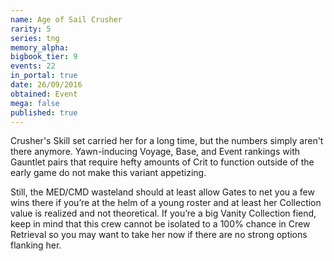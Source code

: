 ```yaml
---
name: Age of Sail Crusher
rarity: 5
series: tng
memory_alpha:
bigbook_tier: 9
events: 22
in_portal: true
date: 26/09/2016
obtained: Event
mega: false
published: true
---
```


Crusher's Skill set carried her for a long time, but the numbers simply aren't there anymore. Yawn-inducing Voyage, Base, and Event rankings with Gauntlet pairs that require hefty amounts of Crit to function outside of the early game do not make this variant appetizing.

Still, the MED/CMD wasteland should at least allow Gates to net you a few wins there if you’re at the helm of a young roster and at least her Collection value is realized and not theoretical. If you’re a big Vanity Collection fiend, keep in mind that this crew cannot be isolated to a 100% chance in Crew Retrieval so you may want to take her now if there are no strong options flanking her.
